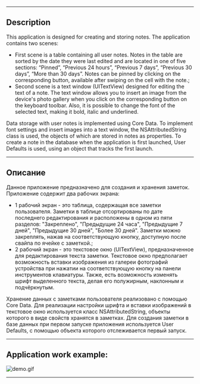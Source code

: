 ___
## Description
This application is designed for creating and storing notes.
The application contains two scenes:

* First scene is a table containing all user notes. Notes in the table are sorted by the date they were last edited and are located in one of five sections: “Pinned”, “Previous 24 hours”, “Previous 7 days”, “Previous 30 days”, “More than 30 days”. Notes can be pinned by clicking on the corresponding button, available after swiping on the cell with the note.;
* Second scene is a text window (UITextView) designed for editing the text of a note. The text window allows you to insert an image from the device's photo gallery when you click on the corresponding button on the keyboard toolbar. Also, it is possible to change the font of the selected text, making it bold, italic and underlined.

Data storage with user notes is implemented using Core Data.
To implement font settings and insert images into a text window, the NSAttributedString class is used, the objects of which are stored in notes as properties.
To create a note in the database when the application is first launched, User Defaults is used, using an object that tracks the first launch.
___
## Описание
Данное приложение предназначено для создания и хранения заметок.
Приложение содержит два рабочих экрана:

* 1 рабочий экран - это таблица, содержащая все заметки пользователя. Заметки в таблице отсортированы по дате последнего редактирования и расположены в одном из пяти разделов: "Закреплено", "Предыдущие 24 часа", "Предыдущие 7 дней", "Предыдущие 30 дней", "Более 30 дней". Заметки можно закреплять, нажав на соответствующую кнопку, доступную после свайпа по ячейке с заметкой.;
* 2 рабочий экран - это текстовое окно (UITextView), предназначенное для редактирования текста заметки. Текстовое окно предполагает возможность вставки изображения из галереи фотографий устройства при нажатии на соответствующую кнопку на панели инструментов клавиатуры. Также, есть возможность изменять шрифт выделенного текста, делая его полужирным, наклонным и подчёркнутым.

Хранение данных с заметками пользователя реализовано с помощью Core Data.
Для реализации настройки шрифта и вставки изображений в текстовое окно используется класс NSAttributedString, объекты которого в виде свойств хранятся в заметках.
Для создания заметки в базе данных при первом запуске приложения используется User Defaults, с помощью объекта которого отслеживается первый запуск.
___
## Application work example:
![demo.gif](Demo.gif)
___